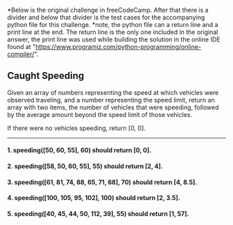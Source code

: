 *Below is the original challenge in freeCodeCamp. After that there is a divider and below that divider is the test cases for the accompanying python file for this challenge. *note, the python file can a return line and a print line at the end. The return line is the only one included in the original answer, the print line was used while building the solution in the online IDE found at "https://www.programiz.com/python-programming/online-compiler/".

## Caught Speeding
Given an array of numbers representing the speed at which vehicles were observed traveling, and a number representing the speed limit, return an array with two items, the number of vehicles that were speeding, followed by the average amount beyond the speed limit of those vehicles.

If there were no vehicles speeding, return [0, 0].
****

#### 1. speeding([50, 60, 55], 60) should return [0, 0].
#### 2. speeding([58, 50, 60, 55], 55) should return [2, 4].
#### 3. speeding([61, 81, 74, 88, 65, 71, 68], 70) should return [4, 8.5].
#### 4. speeding([100, 105, 95, 102], 100) should return [2, 3.5].
#### 5. speeding([40, 45, 44, 50, 112, 39], 55) should return [1, 57].
